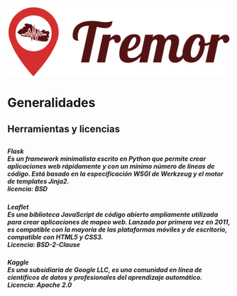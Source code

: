 
<p align="center">
  <a href="https://tremorsv.herokuapp.com/" target="blank"><img src="https://github.com/BigDreamsCoders/Tremor/blob/master/static/img/Logo%2BNombre.svg" width="500" alt="Tremor SV" /></a>
</p>

# Generalidades
<H2>Herramientas y licencias<H2>
  <H5>Flask <br>
    Es un framework minimalista escrito en Python que permite crear aplicaciones web rápidamente y con un mínimo número de líneas de código. Está basado en la especificación WSGI de Werkzeug y el motor de templates Jinja2.<br>
     licencia: BSD
    <H5> 
   <H5>Leaflet<br>
  Es una biblioteca JavaScript de código abierto ampliamente utilizada para crear aplicaciones de mapeo web. Lanzado por primera vez en 2011, es compatible con la mayoría de las plataformas móviles y de escritorio, compatible con HTML5 y CSS3.<br>
 Licencia: BSD-2-Clause
  <H5>
  <H5>Kaggle<br>
    Es una subsidiaria de Google LLC, es una comunidad en línea de científicos de datos y profesionales del aprendizaje automático.<br>
    Licencia: Apache 2.0
    
